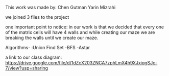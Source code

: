 This work was made by:
Chen Gutman 
Yarin Mizrahi 

we joined 3 files to the project 

one important point to notice‫:‬
in our work is that we decided that every one of the matrix cells will have 4 walls and while creating our maze 
we are breaking the walls until we create our maze.

Algorithms‫:‬
‫-‬Union Find Set
‫-‬BFS
‫-‬Astar

a link to our class diagram: https://drive.google.com/file/d/1dZcX203ZNCA7zphLmX4h9XJxiqgSJc-7/view?usp=sharing
